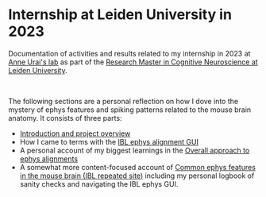 # Internship at Leiden University in 2023
Documentation of activities and results related to my internship in 2023 at [Anne Urai's lab](https://anneurai.net/ "https://anneurai.net/") as part of the [Research Master in Cognitive Neuroscience at Leiden University](https://www.universiteitleiden.nl/en/education/study-programmes/master/psychology-research/cognitive-neuroscience-research "https://www.universiteitleiden.nl/en/education/study-programmes/master/psychology-research/cognitive-neuroscience-research").

<br>

The following sections are a personal reflection on how I dove into the mystery of ephys features and spiking patterns related to the mouse brain anatomy. It consists of three parts:
 
- [Introduction and project overview](https://github.com/sonjafoerster/internshipNL2023/blob/main/00_OMM_Intro.md)
- How I came to terms with the [IBL ephys alignment GUI](https://github.com/sonjafoerster/internshipNL2023/blob/main/01_OMM_Part_I.md)
- A personal account of my biggest learnings in the [Overall approach to ephys alignments](https://github.com/sonjafoerster/internshipNL2023/blob/main/02_OMM_Part_II.md)
- A somewhat more content-focused account of [Common ephys features in the mouse brain (IBL repeated site)](https://github.com/sonjafoerster/internshipNL2023/blob/main/03_OMM_Part_III.md) including my personal logbook of sanity checks and navigating the IBL ephys GUI.